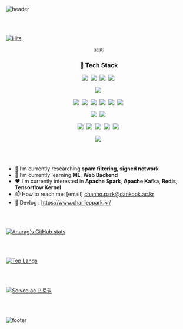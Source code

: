 ![header](https://capsule-render.vercel.app/api?type=waving&color=A3DCBE&height=200&section=header&text=charlieppark&fontSize=50&animation=blink)

<br></br>

[![Hits](https://hits.seeyoufarm.com/api/count/incr/badge.svg?url=https%3A%2F%2Fgithub.com%2Fcharlieppark&count_bg=%2379C83D&title_bg=%23555555&icon=&icon_color=%23E7E7E7&title=hits&edge_flat=false)](https://hits.seeyoufarm.com)

<p align="center">🇰🇷</p>

<h3 align="center">🔧 Tech Stack</h3>

<p align="center">
  <img src="https://img.shields.io/badge/c-%2300599C.svg?style=for-the-badge&logo=c&logoColor=white"/></a>&nbsp
  <img src="https://img.shields.io/badge/c++-%2300599C.svg?style=for-the-badge&logo=c%2B%2B&logoColor=white"/></a>&nbsp
  <img src="https://img.shields.io/badge/Java-ED8B00?style=for-the-badge&logo=java&logoColor=white"/></a>&nbsp 
  <img src="https://img.shields.io/badge/Python-3776AB?style=for-the-badge&logo=python&logoColor=white"/></a>&nbsp
</p>
<p align="center">
  <img src="https://img.shields.io/badge/Spring_Boot-F2F4F9?style=for-the-badge&logo=spring-boot" /></a>&nbsp
</p>
<p align="center">
  <img src="https://img.shields.io/badge/TensorFlow-FF6F00?style=for-the-badge&logo=tensorflow&logoColor=white"/></a>&nbsp
  <img src="https://img.shields.io/badge/PyTorch-%23EE4C2C.svg?style=for-the-badge&logo=PyTorch&logoColor=white"/></a>&nbsp
  <img src="https://img.shields.io/badge/Keras-%23D00000.svg?style=for-the-badge&logo=Keras&logoColor=white"/></a>&nbsp 
  <img src="https://img.shields.io/badge/numpy-%23013243.svg?style=for-the-badge&logo=numpy&logoColor=white"/></a>&nbsp
  <img src="https://img.shields.io/badge/pandas-%23150458.svg?style=for-the-badge&logo=pandas&logoColor=white"/></a>&nbsp
  <img src="https://img.shields.io/badge/scikit--learn-%23F7931E.svg?style=for-the-badge&logo=scikit-learn&logoColor=white"/></a>&nbsp 
</p>
<p align="center">
  <img src="https://img.shields.io/badge/Markdown-000000?style=for-the-badge&logo=markdown&logoColor=white"/></a>&nbsp 
  <img src="https://img.shields.io/badge/LaTeX-47A141?style=for-the-badge&logo=LaTeX&logoColor=white"/></a>&nbsp 
</p>
<p align="center">
  <img src="https://img.shields.io/badge/Visual_Studio-5C2D91?style=for-the-badge&logo=visual%20studio&logoColor=white"/></a>&nbsp 
  <img src="https://img.shields.io/badge/Visual_Studio_Code-0078D4?style=for-the-badge&logo=visual%20studio%20code&logoColor=white"/></a>&nbsp
    <img src="https://img.shields.io/badge/IntelliJIDEA-000000.svg?style=for-the-badge&logo=intellij-idea&logoColor=white"/></a>&nbsp 
  <img src="	https://img.shields.io/badge/VIM-%2311AB00.svg?&style=for-the-badge&logo=vim&logoColor=white"/></a>&nbsp 
  <img src="https://img.shields.io/badge/Android_Studio-3DDC84?style=for-the-badge&logo=android-studio&logoColor=white"/></a>&nbsp 
</p>
<p align="center">
  <img src="https://img.shields.io/badge/GitKraken-179287?style=for-the-badge&logo=GitKraken&logoColor=white"/></a>&nbsp 
</p>

<br></br>

- 🔭 I’m currently researching **spam filtering**, **signed network**
- 🌱 I’m currently learning **ML**, **Web Backend**
- ❤️ I'm currently interested in **Apache Spark**, **Apache Kafka**, **Redis**, **Tensorflow Kernel**
- 📫 How to reach me: [email] chanho.park@dankook.ac.kr
- 💭 Devlog : https://www.charlieppark.kr/

<br></br>

[![Anurag's GitHub stats](https://github-readme-stats.vercel.app/api?username=charlieppark&show_icons=true&theme=material-palenight)](https://github.com/anuraghazra/github-readme-stats)

<br></br>


[![Top Langs](https://github-readme-stats.vercel.app/api/top-langs/?username=charlieppark&layout=compact&theme=material-palenight)](https://github.com/anuraghazra/github-readme-stats)

<br></br>

[![Solved.ac
프로필](http://mazassumnida.wtf/api/v2/generate_badge?boj=chanho0309)](https://solved.ac/chanho0309)


<br></br>

![footer](https://capsule-render.vercel.app/api?type=waving&color=A3DCBE&height=200&section=footer)





<!--
**charlieppark/charlieppark** is a ✨ _special_ ✨ repository because its `README.md` (this file) appears on your GitHub profile.

Here are some ideas to get you started:

- 🔭 I’m currently working on ...
- 🌱 I’m currently learning ...
- 👯 I’m looking to collaborate on ...
- 🤔 I’m looking for help with ...
- 💬 Ask me about ...
- 📫 How to reach me: ...
- 😄 Pronouns: ...
- ⚡ Fun fact: ...
-->
